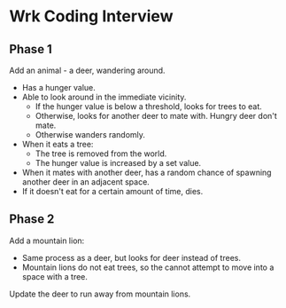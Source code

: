 # Wrk Coding Interview

## Phase 1

Add an animal - a deer, wandering around.

* Has a hunger value.
* Able to look around in the immediate vicinity.
  * If the hunger value is below a threshold, looks for trees to eat.
  * Otherwise, looks for another deer to mate with. Hungry deer don't mate.
  * Otherwise wanders randomly.
* When it eats a tree:
  * The tree is removed from the world.
  * The hunger value is increased by a set value.
* When it mates with another deer, has a random chance of spawning another deer in an adjacent space.
* If it doesn't eat for a certain amount of time, dies.

## Phase 2

Add a mountain lion:

* Same process as a deer, but looks for deer instead of trees.
* Mountain lions do not eat trees, so the cannot attempt to move into a space with a tree.

Update the deer to run away from mountain lions.
